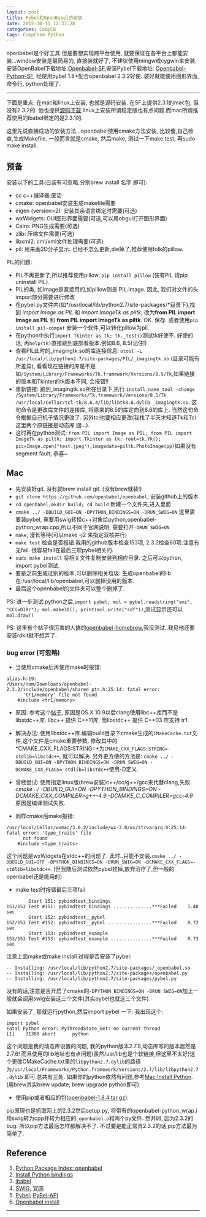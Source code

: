 ```yaml
---
layout: post
title: Pybel和OpenBabel的安装
date: 2015-10-11 12:37:28
categories: CompCB
tags: CompChem Python
---
```


openbabel是个好工具.但是要想实现跨平台使用, 就要保证在各平台上都能安装...window安装是最简易的, 直接装就好了, 不建议使用mingw或cygwin来安装. 安装OpenBabel下载地址:[Openbabel-SF](http://sourceforge.net/projects/openbabel/),安装Pybel下载地址: [Openbabel-Python-SF](http://sourceforge.net/projects/openbabel/files/openbabel-python/), 经使用pybel 1.8+配合openbabel 2.3.2好使. 装好就能使用图形界面, 命令行, python处理了.

----

下面是重点: 在mac和linux上安装, 也就是源码安装. 在SF上提供2.3.1的mac包, 但没有2.3.2的. 他也提供[源码下载](http://sourceforge.net/projects/openbabel/files/openbabel/2.3.2/).linux上安装所谓稳定版也有点问题.而mac所谓推荐使用的ibabel绑定的是2.3.1的.

这里先说直接成功的安装方法...openbabel使用cmake方法安装, 比较傻,自己检查,生成Makefile. 一般而言就是cmake, 然后make, 测试一下make test, 再sudo make install.

## 预备

安装以下的工具(已装有可忽略,分别brew install 名字   即可):

- cc c++编译器:废话
- cmake: openbabel安装生成makefile需要
- eigen (version>2): 安装其余语言绑定时需要(可选)
- wxWidgets: GUI图形界面需要(可选,可以用obgui打开图形界面)
- Cairo: PNG生成需要(可选)
- zlib: 压缩文件需要(可选)
- libxml2: cml/xml文件处理需要(可选)
- pil: 用来画2D分子显示. 已经不怎么更新,die掉了,推荐使用folk的pillow.

PIL的问题:  
- PIL不再更新了,所以推荐使用pillow. `pip install pillow` (装有PIL 请pip uninstall PIL). 
- PIL的类, 如Image是直接用的,如pillow则是 PIL.Image. 因此, 我们对文件的头import部分需要进行修改
- 在pybel.py文件内(如*/usr/local/lib/python2.7/site-packages/*目录下),找到 *import Image as PIL* 和 *import ImageTk as piltk*, 改为**from PIL import Image as PIL** 和 **from PIL import ImageTk as piltk**. OK. 保存. 或者使用`pip install pil-compat` 安装一个软件,可以转化pillow为pil.
- 在python中执行`import Tkinter as tk; tk._test()`测试tk好使不. 好使的话, 再`help(tk)`直接跳到底部看版本.例如8.6, 8.5(记住!)
- 查看PIL此时的_imagingtk.so的库连接信息: `otool -L /usr/local/lib/python2.7/site-packages/PIL/_imagingtk.so` (目录可能有所差异), 看看现在链接的库是不是如`/System/Library/Frameworks/Tk.framework/Versions/8.5/Tk`,如果链接的版本和Tkinter的tk版本不同, 会报错!!
- 重新链接: 跑到_imagingtk.so所在目录下,执行 `install_name_tool -change /System/Library/Frameworks/Tk.framework/Versions/8.5/Tk /usr/local/Cellar/tcl-tk/8.6.4/lib/libtk8.6.dylib _imagingtk.so`. 这句命令是更改库文件的连接库, 将原来的8.5的库定向到8.6的库上. 当然这句命令根据自己机子情况更改了. 另外tcl也要相应更改(我找了半天才知道Tk和Tcl这里两个原链接是动态库 囧...).
- 这时再在python测试: `from PIL import Image as PIL; from PIL import ImageTk as piltk; import Tkinter as tk; root=tk.Yk(); pic=Image.open("test.jpeg");imagedata=piltk.PhotoImage(pp)`如果没有segment fault, 恭喜~

## Mac

- 先安装好git, 没有就brew install git. (没有brew就装!)
- `git clone https://github.com/openbabel/openbabel`, 安装github上的版本
- `cd openbabel;mkdir build; cd build` 新建一个文件夹,进入里面
- `cmake ../ -DBUILD_GUI=ON -DPYTHON_BINDINGS=ON -DRUN_SWIG=ON` 这里需要装pybel, 需要用swig转换c++对象给python,openbabel-python_wrap.cpp,所以不同于官网说明, 需要打开`-DRUN_SWIG=ON`
- `make`, 漫长等待(可以make -j2 来指定双核并行)
- `make test` 检查是否报错.我用的github版本检查153项, 2.3.2检查60项.注意有无fail. 很容易fail在最后三项pybel相关的.
- `sudo make install` 将相关文件复制安装到相应目录. 之后可以python, import pybel测试.
- 要是之前生成过别的版本,可以删除相关垃圾: 生成openbabel的lib在:/usr/local/lib/openbabel,可以删掉没用的版本.
- 最后这个openbabel的文件夹可以整个删掉了.

PS: 进一步测试:python之后,`import pybel; mol = pybel.readstring("smi", "CC(=O)Br"); mol.make3D(); print(mol.write("sdf"))`,测试显示还可以`mol.draw()`

PS: 这里有个帖子很厉害的人搞的[openbabel-homebrew](https://github.com/mcs07/homebrew-cheminformatics),我没测试..我见他还要安装rdkit就不想弄了.

### bug error (可忽略)

- 当使用cmake后再使用make时报错:

~~~
alias.h:19:
/Users/Hom/Downloads/openbabel-2.3.2/include/openbabel/shared_ptr.h:25:14: fatal error:
      'tr1/memory' file not found
    #include <tr1/memory>
~~~

  - 原因: 参考这个[帖子](http://forums.openbabel.org/OpenBabel-2-3-2-and-OS-X-10-9-td4656759.html), 原因是OS X 10.9以后clang使用libc++库而不是libstdc++库. libc++ 提供 C++11库, 而libstdc++ 提供 C++03 库支持 tr1.
  - 解决办法: 使用libstdc++库.编辑build目录下cmake生成的`CMakeCache.txt`文件,这个文件是cmake重要参数. 修改其中的*CMAKE_CXX_FLAGS:STRING=*为`CMAKE_CXX_FLAGS:STRING=-stdlib=libstdc++`, 就可以解决. 另外更方便的方法是: `cmake ../ -DBUILD_GUI=ON -DPYTHON_BINDINGS=ON -DRUN_SWIG=ON -DCMAKE_CXX_FLAGS=-stdlib=libstdc++`使用-D定义.
  - 曾经尝试: 使用指定linux版(brew安装)c++/cc/g++/gcc来代替clang,失败. *cmake ../ -DBUILD_GUI=ON -DPYTHON_BINDINGS=ON -DCMAKE_CXX_COMPILER=g++-4.9 -DCMAKE_C_COMPILER=gcc-4.9* 原因是编译测试失败.

- 同样cmake后make报错:

~~~
/usr/local/Cellar/wxmac/3.0.2/include/wx-3.0/wx/strvararg.h:25:14: fatal error: 'type_traits' file
      not found
    #include <type_traits>
~~~

这个问题是wxWidgets在stdc++的问题了. 此时..只能不安装.`cmake ../ -DBUILD_GUI=OFF -DPYTHON_BINDINGS=ON -DRUN_SWIG=ON -DCMAKE_CXX_FLAGS=-stdlib=libstdc++`. (但我随后测试依然pybel挂掉,放弃治疗了,但一般的openbabel还是能用的)

- make test时报错最后三项fail

~~~
        Start 151: pybindtest_bindings
151/153 Test #151: pybindtest_bindings ..............***Failed    1.48 sec
        Start 152: pybindtest__pybel
152/153 Test #152: pybindtest__pybel ................***Failed    0.72 sec
        Start 153: pybindtest_example
153/153 Test #153: pybindtest_example ...............***Failed    0.73 sec
~~~

注意上面make或make install 过程是否安装了pybel: 

~~~
-- Installing: /usr/local/lib/python2.7/site-packages/_openbabel.so
-- Installing: /usr/local/lib/python2.7/site-packages/openbabel.py
-- Installing: /usr/local/lib/python2.7/site-packages/pybel.py
~~~

没有的话,注意是否开启了cmake的`-DPYTHON_BINDINGS=ON -DRUN_SWIG=ON`加上一般就会调用swig安装这三个文件(其实pybel也就这三个文件).

如果安装了, 那就运行python,然后import pybel 一下: 我出现这个:

~~~
import pybel
Fatal Python error: PyThreadState_Get: no current thread
[1]    31380 abort      python
~~~

这个问题是我的动态库设置的问题, 我的python版本2.7.8,动态库写的版本居然是2.7.6! 而且使用的lib地址也有点问题(虽然/usr/lib也是个软链接,但这里不太好)这个更改CMakeCache.txt里的`libpython2.7.dylib`的路径为`/usr/local/Frameworks/Python.framework/Versions/2.7/lib/libpython2.7.dylib` 即可.总共有三处. 如果你的python依然有问题,参考[Mac Install Python](https://wolfpaulus.com/journal/mac/installing_python_osx/). (用brew其实brew update; brew upgrade python即可)

- 使用pip或者相应的包([openbabel-1.8.4.tar.gz](https://pypi.python.org/pypi/openbabel)):

pip原理也是抓取网上的2.3.2然后setup.py, 将带有的openbabel-python_wrap.i 用swig转为cpp并转为相应的`_openbabel.o`和两个py文件. 然并卵, 因为2.3.2的bug. 所以pip方法最后怎样都解决不了. 不过要是能正常弄2.3.2的话,pip方法最为简单了.

## Reference

1. [Python Package Index: openbabel](https://pypi.python.org/pypi/openbabel)
2. [Install Python bindings](http://open-babel.readthedocs.org/en/latest/UseTheLibrary/PythonInstall.html)
3. [ibabel](http://openbabel.org/wiki/IBabel)
4. [SWIG](https://en.wikipedia.org/wiki/SWIG), [官网](http://www.swig.org/)
5. [Pybel](http://open-babel.readthedocs.org/en/latest/UseTheLibrary/Python_Pybel.html); [PyBel-API](http://open-babel.readthedocs.org/en/latest/UseTheLibrary/Python_PybelAPI.html#pybel-api)
6. [Openbabel install](http://open-babel.readthedocs.org/en/latest/Installation/install.html)



------
